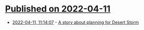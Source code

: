 # [Published on 2022-04-11](index.md)

* [2022-04-11, 11:14:07](https://news.ycombinator.com/item?id=30987122) - [A story about planning for Desert Storm](http://www.dupuyinstitute.org/blog/2022/04/06/a-story-about-planning-for-desert-storm/)

